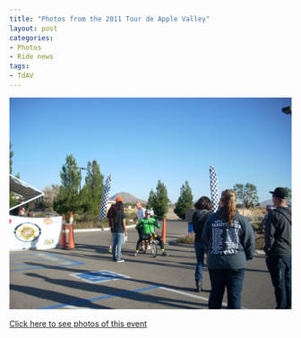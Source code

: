 ```yaml
---
title: "Photos from the 2011 Tour de Apple Valley"
layout: post
categories:
- Photos
- Ride news
tags:
- TdAV
---
```


![<# alt text #>](/assets/img/2011/10/2011-10-22-Tour-de-Apple-Valley.jpg "2011-10-22-Tour-de-Apple-Valley.jpg")

[Click here to see photos of this event](https://photos.app.goo.gl/tVFCvB9gb8DHN6F16)
